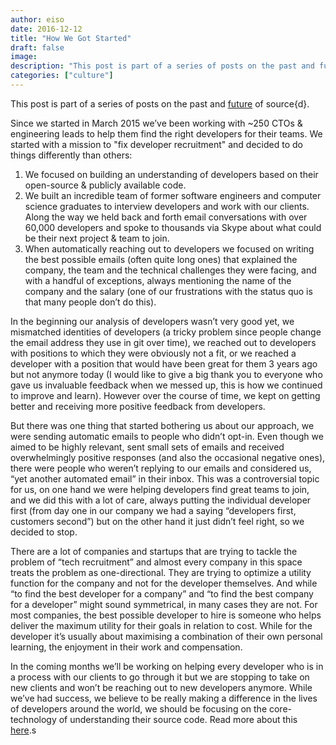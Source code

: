 ```yaml
---
author: eiso
date: 2016-12-12
title: "How We Got Started"
draft: false
image: 
description: "This post is part of a series of posts on the past and future of source{d}."
categories: ["culture"] 
---
```

This post is part of a series of posts on the past and [future](../sourced_future/) of source{d}. 

Since we started in March 2015 we’ve been working with ~250 CTOs & engineering leads 
to help them find the right developers for their teams. We started with a mission to 
"fix developer recruitment" and decided to do things differently than others:

1. We focused on building an understanding of developers based on their open-source 
& publicly available code.
2. We built an incredible team of former software engineers and computer science 
graduates to interview developers and work with our clients. Along the way we held 
back and forth email conversations with over 60,000 developers and spoke to thousands 
via Skype about what could be their next project & team to join.
3. When automatically reaching out to developers we focused on writing the best 
possible emails (often quite long ones) that explained the company, the team and 
the technical challenges they were facing, and with a handful of exceptions, always 
mentioning the name of the company and the salary (one of our frustrations with the 
status quo is that many people don’t do this).

In the beginning our analysis of developers wasn’t very good yet, we mismatched 
identities of developers (a tricky problem since people change the email address 
they use in git over time), we reached out to developers with positions to which 
they were obviously not a fit, or we reached a developer with a position that 
would have been great for them 3 years ago but not anymore today (I would like to 
give a big thank you to everyone who gave us invaluable feedback when we messed up, 
this is how we continued to improve and learn). However over the course of time, 
we kept on getting better and receiving more positive feedback from developers.

But there was one thing that started bothering us about our approach, we were 
sending automatic emails to people who didn’t opt-in. Even though we aimed to be 
highly relevant, sent small sets of emails and received overwhelmingly positive 
responses (and also the occasional negative ones), there were people who weren’t 
replying to our emails and considered us, “yet another automated email” in their 
inbox. This was a controversial topic for us, on one hand we were helping developers 
find great teams to join, and we did this with a lot of care, always putting the 
individual developer first (from day one in our company we had a saying “developers 
first, customers second”) but on the other hand it just didn’t feel right, so we 
decided to stop.

There are a lot of companies and startups that are trying to tackle the problem of “tech recruitment” 
and almost every company in this space treats the problem as one-directional. They are trying to 
optimize a utility function for the company and not for the developer themselves. And while 
“to find the best developer for a company” and “to find the best company for a developer” might 
sound symmetrical, in many cases they are not. For most companies, the best possible developer to 
hire is someone who helps deliver the maximum utility for their goals in relation to cost. 
While for the developer it’s usually about maximising a combination of their own personal learning, 
the enjoyment in their work and compensation. 

In the coming months we’ll be working on helping every developer who is in a process with our 
clients to go through it but we are stopping to take on new clients and won’t be reaching out 
to new developers anymore. While we’ve had success, we believe to be really making a difference 
in the lives of developers around the world, we should be focusing on the core-technology of 
understanding their source code. Read more about this [here](../sourced_future/).s